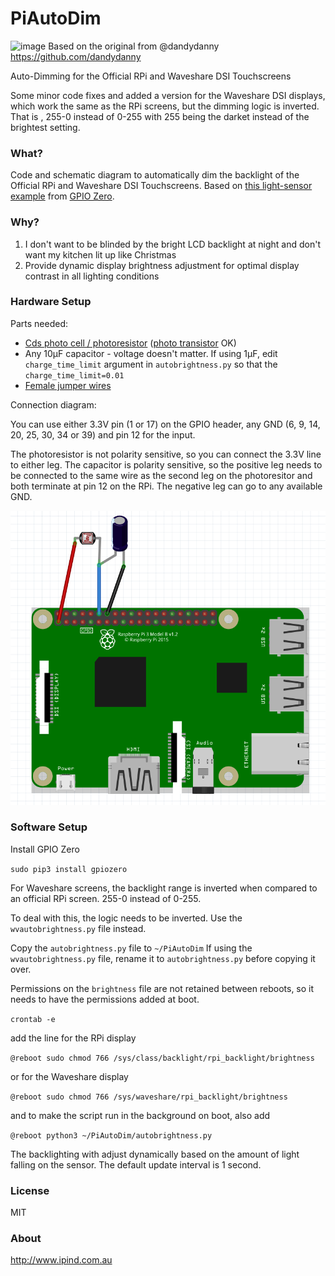 # PiAutoDim
![image](https://github.com/dandydanny/PiAutoDim/blob/master/screenshot.gif)
Based on the original from @dandydanny  https://github.com/dandydanny

Auto-Dimming for the Official RPi and Waveshare DSI Touchscreens

Some minor code fixes and added a version for the Waveshare DSI displays, which work the same as the RPi screens, but the dimming logic is inverted. That is , 255-0 instead of 0-255 with 255 being the darket instead of the brightest setting.


### What?
Code and schematic diagram to automatically dim the backlight of the Official RPi and Waveshare DSI Touchscreens. Based on [this light-sensor example](https://gpiozero.readthedocs.io/en/stable/recipes.html#light-sensor) from [GPIO Zero](https://www.raspberrypi.org/blog/gpio-zero-a-friendly-python-api-for-physical-computing/).

### Why?
1. I don't want to be blinded by the bright LCD backlight at night and don't want my kitchen lit up like Christmas
1. Provide dynamic display brightness adjustment for optimal display contrast in all lighting conditions

### Hardware Setup
Parts needed:
* [Cds photo cell / photoresistor](https://www.adafruit.com/product/161) ([photo transistor](https://www.adafruit.com/product/2831) OK)
* Any 10µF capacitor - voltage doesn't matter. If using 1µF, edit `charge_time_limit` argument in `autobrightness.py` so that the `charge_time_limit=0.01`
* [Female jumper wires](https://www.adafruit.com/product/1951)

Connection diagram:

You can use either 3.3V pin (1 or 17) on the GPIO header, any GND (6, 9, 14, 20, 25, 30, 34 or 39) and pin 12 for the input.

The photoresistor is not polarity sensitive, so you can connect the 3.3V line to either leg. The capacitor is polarity sensitive, so the positive leg needs to be connected to the same wire as the second leg on the photoresitor and both terminate at pin 12 on the RPi. The negative leg can go to any available GND.

![image](https://github.com/morphias2004/PiAutoDim/blob/master/Wiring%20Diagram.PNG)

### Software Setup

Install GPIO Zero

`sudo pip3 install gpiozero`

For Waveshare screens, the backlight range is inverted when compared to an official RPi screen. 255-0 instead of 0-255.

To deal with this, the logic needs to be inverted. Use the `wvautobrightness.py` file instead. 

Copy the `autobrightness.py` file to `~/PiAutoDim` If using the `wvautobrightness.py` file, rename it to `autobrightness.py` before copying it over.

Permissions on the `brightness` file are not retained between reboots, so it needs to have the permissions added
at boot.

`crontab -e`

add the line for the RPi display

`@reboot sudo chmod 766 /sys/class/backlight/rpi_backlight/brightness`

or for the Waveshare display

`@reboot sudo chmod 766 /sys/waveshare/rpi_backlight/brightness`

and to make the script run in the background on boot, also add

`@reboot python3 ~/PiAutoDim/autobrightness.py`

The backlighting with adjust dynamically based on the amount of light falling on the sensor. The default update interval is 1 second.

### License

MIT

### About
http://www.ipind.com.au

